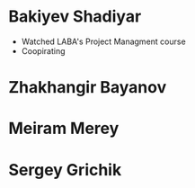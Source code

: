 # Bakiyev Shadiyar
* Watched LABA's Project Managment course
* Coopirating

# Zhakhangir Bayanov

# Meiram Merey

# Sergey Grichik 
